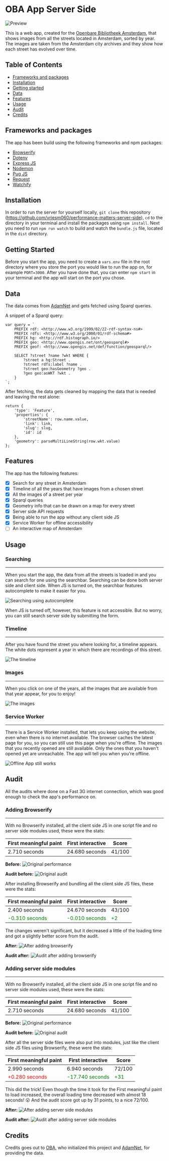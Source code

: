 # OBA App Server Side

![Preview](screenshots/preview.png)

This is a web app, created for the [Openbare Bibliotheek Amsterdam](https://www.oba.nl), that shows images from all the streets located in Amsterdam, sorted by year. The images are taken from the Amsterdam city archives and they show how each street has evolved over time.

## Table of Contents

* [Frameworks and packages](#frameworks-and-packages)
* [Installation](#installation)
* [Getting started](#getting-started)
* [Data](#data)
* [Features](#features)
* [Usage](#usage)
* [Audit](#audit)
* [Credits](#credits)

## Frameworks and packages

The app has been build using the following frameworks and npm packages:

* [Browserify](http://browserify.org/)
* [Dotenv](https://www.npmjs.com/package/dotenv)
* [Express JS](https://expressjs.com/)
* [Nodemon](https://nodemon.io/)
* [Pug JS](https://pugjs.org/)
* [Request](https://github.com/request/request)
* [Watchify](https://github.com/browserify/watchify)

## Installation

In order to run the server for yourself locally, `git clone` this repository (https://github.com/vriesm060/performance-matters-server-side), `cd` to the directory in your terminal and install the packages using `npm install`. Next you need to run `npm run watch` to build and watch the `bundle.js` file, located in the `dist` directory.

## Getting Started

Before you start the app, you need to create a `vars.env` file in the root directory where you store the port you would like to run the app on, for example `PORT=3000`. After you have done that, you can enter `npm start` in your terminal and the app will start on the port you chose.

## Data

The data comes from [AdamNet](http://www.adamnet.nl/) and gets fetched using Sparql queries.

A snippet of a Sparql query:
```
var query = `
	PREFIX rdf: <http://www.w3.org/1999/02/22-rdf-syntax-ns#>
	PREFIX rdfs: <http://www.w3.org/2000/01/rdf-schema#>
	PREFIX hg: <http://rdf.histograph.io/>
	PREFIX geo: <http://www.opengis.net/ont/geosparql#>
	PREFIX geof: <http://www.opengis.net/def/function/geosparql/>

	SELECT ?street ?name ?wkt WHERE {
		?street a hg:Street .
		?street rdfs:label ?name .
		?street geo:hasGeometry ?geo .
		?geo geo:asWKT ?wkt .
	}
`;
```

After fetching, the data gets cleaned by mapping the data that is needed and leaving the rest alone:

```
return {
	'type': 'Feature',
	'properties': {
		'streetName': row.name.value,
		'link': link,
		'slug': slug,
		'id': id
	},
	'geometry': parseMultiLineString(row.wkt.value)
};
```

## Features

The app has the following features:

* [x] Search for any street in Amsterdam
* [x] Timeline of all the years that have images from a chosen street
* [x] All the images of a street per year
* [x] Sparql queries
* [x] Geometry info that can be drawn on a map for every street
* [x] Server side API requests
* [x] Being able to run the app without any client side JS
* [x] Service Worker for offline accessibility
* [ ] An interactive map of Amsterdam

## Usage

### Searching
---

When you start the app, the data from all the streets is loaded in and you can search for one using the searchbar. Searching can be done both server side and client side. When JS is turned on, the searchbar features autocomplete to make it easier for you.

![Searching using autocomplete](screenshots/autocomplete.png)

When JS is turned off, however, this feature is not accessible. But no worry, you can still search server side by submitting the form.

### Timeline
---

After you have found the street you where looking for, a timeline appears. The white dots represent a year in which there are recordings of this street.

![The timeline](screenshots/timeline.png)

### Images
---

When you click on one of the years, all the images that are available from that year appear, for you to enjoy!

![The images](screenshots/images.png)

### Service Worker
---

There is a Service Worker installed, that lets you keep using the website, even when there is no internet available. The browser caches the latest page for you, so you can still use this page when you're offline. The images that you recently opened are still available. Only the ones that you haven't opened yet are unreachable. The app will tell you when you're offline.

![Offline App still works](screenshots/offline.png)

## Audit

All the audits where done on a Fast 3G internet connection, which was good enough to check the app's performance on.

### Adding Browserify
---

With no Browserify installed, all the client side JS in one script file and no server side modules used, these were the stats:

| First meaningful paint | First interactive | Score  |
| ---------------------- | ----------------- | ------ |
| 2.710 seconds          | 24.680 seconds    | 41/100 |

**Before:**
![Original performance](screenshots/original.png)

**Audit before:**
![Original audit](screenshots/audit-original.png)

After installing Browserify and bundling all the client side JS files, these were the stats:

| First meaningful paint | First interactive | Score  |
| ---------------------- | ----------------- | ------ |
| 2.400 seconds          | 24.670 seconds    | 43/100 |
| <div style="color:green;">-0.310 seconds</div> | <span style="color:green;">-0.010 seconds</span> | <span style="color:green;">+2</span> |

The changes weren't significant, but it decreased a little of the loading time and got a slightly better score from the audit.

**After:**
![After adding browserify](screenshots/after-browserify.png)

**Audit after:**
![Audit after adding browserify](screenshots/audit-browserify.png)

### Adding server side modules
---

With no Browserify installed, all the client side JS in one script file and no server side modules used, these were the stats:

| First meaningful paint | First interactive | Score  |
| ---------------------- | ----------------- | ------ |
| 2.710 seconds          | 24.680 seconds    | 41/100 |

**Before:**
![Original performance](screenshots/original.png)

**Audit before:**
![Original audit](screenshots/audit-original.png)

After all the server side files were also put into modules, just like the client side JS files using Browserify, these were the stats:

| First meaningful paint | First interactive | Score  |
| ---------------------- | ----------------- | ------ |
| 2.990 seconds          | 6.940 seconds     | 72/100 |
| <span style="color:red;">+0.280 seconds</span> | <span style="color:green;">-17.740 seconds</span> | <span style="color:green;">+31</span> |

This did the trick! Even though the time it took for the First meaningful paint to load increased, the overall loading time decreased with almost 18 seconds! :open_mouth: And the audit score got up by 31 points, to a nice 72/100.

**After:**
![After adding server side modules](screenshots/after-modules.png)

**Audit after:**
![Audit after adding server side modules](screenshots/audit-modules.png)

## Credits

Credits goes out to [OBA](https://www.oba.nl), who initialized this project and [AdamNet](http://www.adamnet.nl/), for providing the data.
